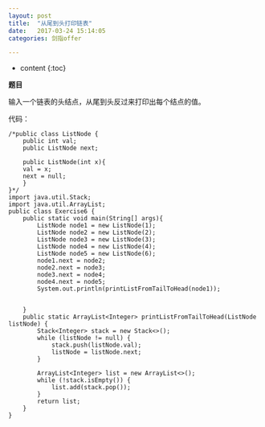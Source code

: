 ```yaml
---
layout: post
title:  "从尾到头打印链表"
date:   2017-03-24 15:14:05
categories: 剑指offer

---
```


* content
{:toc}

**题目**

输入一个链表的头结点，从尾到头反过来打印出每个结点的值。

代码：

	/*public class ListNode {
		public int val;
		public ListNode next;

		public ListNode(int x){
		val = x;
		next = null;
		}
	}*/
	import java.util.Stack;
	import java.util.ArrayList;
	public class Exercise6 {
		public static void main(String[] args){
			ListNode node1 = new ListNode(1);  
			ListNode node2 = new ListNode(2);  
			ListNode node3 = new ListNode(3);
			ListNode node4 = new ListNode(4); 
			ListNode node5 = new ListNode(6); 
			node1.next = node2;  
			node2.next = node3; 
			node3.next = node4;
			node4.next = node5;
			System.out.println(printListFromTailToHead(node1));
			
			  
		}
		public static ArrayList<Integer> printListFromTailToHead(ListNode listNode) {
			Stack<Integer> stack = new Stack<>();
			while (listNode != null) {
				stack.push(listNode.val);
				listNode = listNode.next;
			}
	 
			ArrayList<Integer> list = new ArrayList<>();
			while (!stack.isEmpty()) {
				list.add(stack.pop());
			}
			return list;       
		}
	}